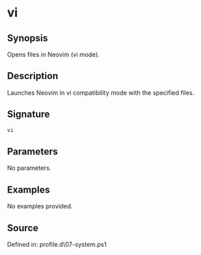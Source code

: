 # vi

## Synopsis

Opens files in Neovim (vi mode).

## Description

Launches Neovim in vi compatibility mode with the specified files.

## Signature

```powershell
vi
```

## Parameters

No parameters.

## Examples

No examples provided.

## Source

Defined in: profile.d\07-system.ps1
